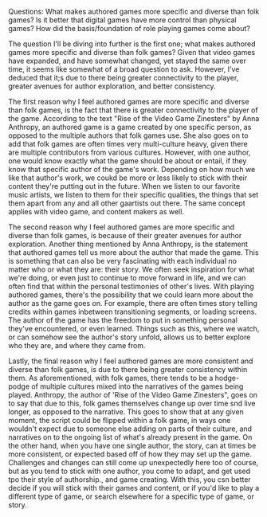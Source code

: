 Questions:
What makes authored games more specific and diverse than folk games?
Is it better that digital games have more control than physical games?
How did the basis/foundation of role playing games come about?

  The question I'll be diving into further is the first one; what makes authored games more specific and diverse than folk games? Given that video games have expanded, and have somewhat changed, yet stayed the same over time, it seems like somewhat of a broad question to ask. However, I've deduced that it;s due to there being greater connectivity to the player, greater avenues for author exploration, and better consistency. 
  
  The first reason why I feel authored games are more specific and diverse than folk games, is the fact that there is greater connectivity to the player of the game. According to the text "Rise of the Video Game Zinesters" by Anna Anthropy, an authored game is a game created by one specific person, as opposed to the multiple authors that folk games use. She also goes on to add that folk games are often times very multi-culture heavy, given there are multiple contributors from various cultures. However, with one author, one would know exactly what the game should be about or entail, if they know that specific author of the game's work. Depending on how much we like that author's work, we coukd be more or less likely to stick with their content they're putting out in the future. When we listen to our favorite music artists, we listen to them for their specific qualities, the things that set them apart from any and all other gaartists out there. The same concept applies with video game, and content makers as well. 
  
  The second reason why I feel authored games are more specific and diverse than folk games, is because of their greater avenues for author exploration. Another thing mentioned by Anna Anthropy, is the statement that authored games tell us more about the author that made the game. This is something that can also be very fascinating with each individual no matter who or what they are: their story. We often seek inspiration for what we're doing, or even just to continue to move forward in life, and we can often find that within the personal testimonies of other's lives. With playing authored games, there's the possibility that we could learn more about the author as the game goes on. For example, there are often times story telling credits within games inbetween transitioning segments, or loading screens. The author of the game has the freedom to put in something personal they've encountered, or even learned. Things such as this, where we watch, or can somehow see the author's story unfold, allows us to better explore who they are, and where they came from. 
  
  Lastly, the final reason why I feel authored games are more consistent and diverse than folk games, is due to there being greater consistency within them. As aforementioned, with folk games, there tends to be a hodge-podge of multiple cultures mixed into the narratives of the games being played. Anthropy, the author of 'Rise of the Video Game Zinesters", goes on to say that due to this, folk games themselves change up over time snd live longer, as opposed to the narrative. This goes to show that at any given moment, the script could be flipped within a folk game, in ways one wouldn't expect due to someone else adding on parts of their culture, and narratives on to the ongoing list of what's already present in the game. On the other hand, when you have one single author, the story, can at times be more consistent, or expected based off of how they may set up the game. Challenges and changes can still come up unexpectedly here too of course, but as you tend to stick with one author, you come to adapt, and get used tpo their style of authorship., and  game creating. With this, you csn better decide if you will stick with their games and content, or if you'd like to play a different type of game, or search elsewhere for a specific type of game, or story. 
